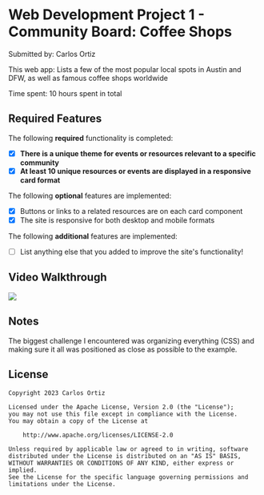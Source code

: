 # Web Development Project 1 - Community Board: Coffee Shops

Submitted by: Carlos Ortiz

This web app: Lists a few of the most popular local spots in Austin and DFW, as well as famous coffee shops worldwide

Time spent: 10 hours spent in total

## Required Features

The following **required** functionality is completed:

- [x] **There is a unique theme for events or resources relevant to a specific community**
- [x] **At least 10 unique resources or events are displayed in a responsive card format**

The following **optional** features are implemented:

- [x] Buttons or links to a related resources are on each card component
- [x] The site is responsive for both desktop and mobile formats

The following **additional** features are implemented:

- [ ] List anything else that you added to improve the site's functionality!

## Video Walkthrough

<a href="https://www.loom.com/share/17c06690d74642fe87535eb390ad05c5">
    <img style="max-width:300px;" src="https://cdn.loom.com/sessions/thumbnails/17c06690d74642fe87535eb390ad05c5-with-play.gif">
</a>

## Notes

The biggest challenge I encountered was organizing everything (CSS) and making sure it all was positioned as close as possible to the example.

## License

    Copyright 2023 Carlos Ortiz

    Licensed under the Apache License, Version 2.0 (the "License");
    you may not use this file except in compliance with the License.
    You may obtain a copy of the License at

        http://www.apache.org/licenses/LICENSE-2.0

    Unless required by applicable law or agreed to in writing, software
    distributed under the License is distributed on an "AS IS" BASIS,
    WITHOUT WARRANTIES OR CONDITIONS OF ANY KIND, either express or implied.
    See the License for the specific language governing permissions and
    limitations under the License.
